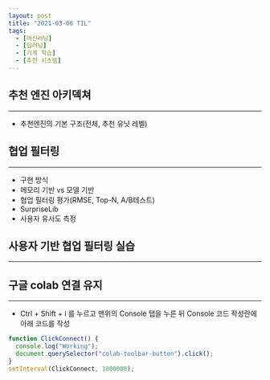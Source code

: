 ```yaml
---
layout: post
title: "2021-03-06 TIL"
tags:
  - [머신러닝]
  - [딥러닝]
  - [기계 학습]
  - [추천 시스템]
---
```


## 추천 엔진 아키덱쳐

---

- 추천엔진의 기본 구조(전체, 추천 유닛 레벨)

## 협업 필터링

---

- 구현 방식
- 메모리 기반 vs 모델 기반
- 협업 필터링 평가(RMSE, Top-N, A/B테스트)
- SurpriseLib
- 사용자 유사도 측정

## 사용자 기반 협업 필터링 실습

---

## 구글 colab 연결 유지

---

- Ctrl + Shift + i 를 누르고 맨위의 Console 탭을 누른 뒤 Console 코드 작성란에 아래 코드를 작성

```javascript
function ClickConnect() {
  console.log("Working");
  document.querySelector("colab-toolbar-button").click();
}
setInterval(ClickConnect, 1800000);
```
